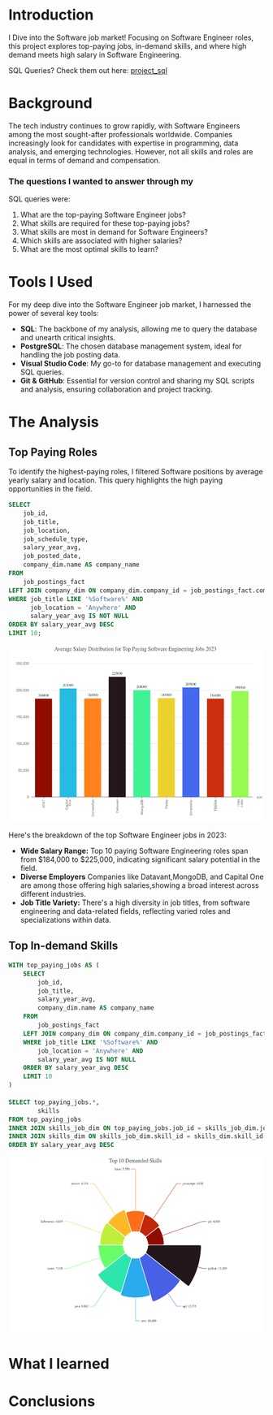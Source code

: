 #  Introduction
I Dive into the Software job market! Focusing on Software Engineer roles,
this project explores top-paying jobs, in-demand skills, and where high demand meets high salary in Software Engineering.

SQL Queries? Check them out here: [project_sql](/project_sql/)
# Background
The tech industry continues to grow rapidly, with Software Engineers among the most sought-after professionals worldwide. 
Companies increasingly look for candidates with expertise in programming, data analysis, and emerging technologies. 
However, not all skills and roles are equal in terms of demand and compensation.

### The questions I wanted to answer through my
SQL queries were:
1. What are the top-paying Software Engineer jobs?
2. What skills are required for these top-paying jobs?
3. What skills are most in demand for Software Engineers?
4. Which skills are associated with higher salaries?
5. What are the most optimal skills to learn?

# Tools I Used
For my deep dive into the Software Engineer job market, I harnessed the power of several key tools:
- **SQL**: The backbone of my analysis, allowing me to query the database and unearth critical insights.
- **PostgreSQL**: The chosen database management system, ideal for handling the job posting data.
- **Visual Studio Code**: My go-to for database management and executing SQL queries.
- **Git & GitHub**: Essential for version control and sharing my SQL scripts and analysis, ensuring collaboration and project tracking.
  
# The Analysis

## Top Paying Roles
To identify the highest-paying roles, I filtered Software positions by average yearly salary and location. This query highlights the high paying opportunities in the field.

```SQL
SELECT 
    job_id,
    job_title,
    job_location,
    job_schedule_type,
    salary_year_avg,
    job_posted_date,
    company_dim.name AS company_name
FROM
    job_postings_fact
LEFT JOIN company_dim ON company_dim.company_id = job_postings_fact.company_id
WHERE job_title LIKE '%Software%' AND
      job_location = 'Anywhere' AND
      salary_year_avg IS NOT NULL
ORDER BY salary_year_avg DESC
LIMIT 10;
```

<img src="assets/top_paying_role.png" alt="top paying rol" width="500" height="350" />

Here's the breakdown of the top Software Engineer jobs in 2023:
- **Wide Salary Range:** Top 10 paying Software Engineering roles span from $184,000 to $225,000, indicating significant salary potential in the field.
- **Diverse Employers** Companies like Datavant,MongoDB, and Capital One are among those offering high salaries,showing a broad interest across different industries.
- **Job Title Variety:** There's a high diversity in job titles, from software engineering and data-related fields, reflecting varied roles and specializations within data.

## Top In-demand Skills


```SQL
WITH top_paying_jobs AS (
    SELECT 
        job_id,
        job_title,
        salary_year_avg,
        company_dim.name AS company_name
    FROM
        job_postings_fact
    LEFT JOIN company_dim ON company_dim.company_id = job_postings_fact.company_id
    WHERE job_title LIKE '%Software%' AND
        job_location = 'Anywhere' AND
        salary_year_avg IS NOT NULL
    ORDER BY salary_year_avg DESC
    LIMIT 10
)

SELECT top_paying_jobs.*,
        skills
FROM top_paying_jobs
INNER JOIN skills_job_dim ON top_paying_jobs.job_id = skills_job_dim.job_id
INNER JOIN skills_dim ON skills_job_dim.skill_id = skills_dim.skill_id
ORDER BY salary_year_avg DESC
```
<img src="assets/top_demanded_skills.png" alt="top paying rol" width="500" height="350" />


# What I learned
# Conclusions
